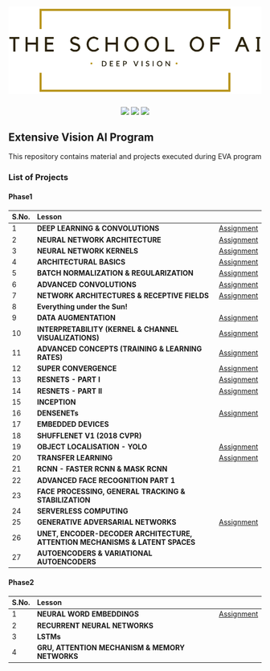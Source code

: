# ![LOGO](images/LOGO.png)

<p align="center">
    <a href="LICENSE" alt="License">
        <img src="https://img.shields.io/badge/License-Apache%20license%202.0-brightgreen.svg" /></a>
    <a href="http://hits.dwyl.com/ksasi/Deep_Vision" alt="HitCount">
        <img src="http://hits.dwyl.com/ksasi/Deep_Vision.svg" /></a>
   <a href="https://twitter.com/kotti_sasikanth" alt="Twitter">
        <img src="https://img.shields.io/twitter/follow/kotti_sasikanth?style=social" /></a>
</p>



## 					                    									Extensive Vision AI Program

This repository contains material and projects executed during EVA program

### List of Projects

#### **Phase1**


| S.No. | Lesson | |
| ------------- |:-------------|--------------|
|1 | **DEEP LEARNING & CONVOLUTIONS** |[Assignment](https://github.com/ksasi/Deep_Vision/tree/master/Phase1/Project1)|
|2 | **NEURAL NETWORK ARCHITECTURE** |[Assignment](https://github.com/ksasi/Deep_Vision/tree/master/Phase1/Project2)|
|3 | **NEURAL NETWORK KERNELS** |[Assignment](https://github.com/ksasi/Deep_Vision/tree/master/Phase1/Project3)|
|4 | **ARCHITECTURAL BASICS** |[Assignment](https://github.com/ksasi/Deep_Vision/tree/master/Phase1/Project4)|
|5 | **BATCH NORMALIZATION & REGULARIZATION** |[Assignment](https://github.com/ksasi/Deep_Vision/tree/master/Phase1/Project5)|
|6 | **ADVANCED CONVOLUTIONS** |[Assignment](https://github.com/ksasi/Deep_Vision/tree/master/Phase1/Project6)|
|7 | **NETWORK ARCHITECTURES & RECEPTIVE FIELDS** |[Assignment](https://github.com/ksasi/Deep_Vision/tree/master/Phase1/Project7)|
|8 | **Everything under the Sun!** ||
|9 | **DATA AUGMENTATION** |[Assignment](https://github.com/ksasi/Deep_Vision/tree/master/Phase1/Project9)|
|10 | **INTERPRETABILITY (KERNEL & CHANNEL VISUALIZATIONS)** |[Assignment](https://github.com/ksasi/Deep_Vision/tree/master/Phase1/Project10)|
|11 | **ADVANCED CONCEPTS (TRAINING & LEARNING RATES)** |[Assignment](https://github.com/ksasi/Deep_Vision/tree/master/Phase1/Project11)|
|12 | **SUPER CONVERGENCE** |[Assignment](https://github.com/ksasi/Deep_Vision/tree/master/Phase1/Project12)|
|13 | **RESNETS - PART I** |[Assignment](https://github.com/ksasi/Deep_Vision/tree/master/Phase1/Project13)|
|14 | **RESNETS - PART II** |[Assignment](https://github.com/ksasi/Deep_Vision/tree/master/Phase1/Project14)|
|15 | **INCEPTION** ||
|16 | **DENSENETs** |[Assignment](https://github.com/ksasi/Deep_Vision/tree/master/Phase1/Project16)|
|17 | **EMBEDDED DEVICES** ||
|18 | **SHUFFLENET V1 (2018 CVPR)** ||
|19 | **OBJECT LOCALISATION - YOLO** |[Assignment](https://github.com/ksasi/Deep_Vision/tree/master/Phase1/Project19)|
|20 | **TRANSFER LEARNING** |[Assignment](https://github.com/ksasi/Deep_Vision/tree/master/Phase1/Project20)|
|21 | **RCNN - FASTER RCNN & MASK RCNN** ||
|22 | **ADVANCED FACE RECOGNITION PART 1** ||
|23 | **FACE PROCESSING, GENERAL TRACKING & STABILIZATION** ||
|24 | **SERVERLESS COMPUTING** ||
|25 | **GENERATIVE ADVERSARIAL NETWORKS** |[Assignment](https://github.com/ksasi/Deep_Vision/tree/master/Phase1/Project25)|
|26 | **UNET, ENCODER-DECODER ARCHITECTURE, ATTENTION MECHANISMS  & LATENT SPACES** ||
|27 | **AUTOENCODERS & VARIATIONAL AUTOENCODERS** ||

#### **Phase2**
| S.No. | Lesson | |
| ------------- |:-------------|--------------|
|1 | **NEURAL WORD EMBEDDINGS** |[Assignment](https://github.com/ksasi/Deep_Vision/tree/master/Phase2/Project1)|
|2 | **RECURRENT NEURAL NETWORKS** ||
|3 | **LSTMs** ||
|4 | **GRU, ATTENTION MECHANISM & MEMORY NETWORKS** ||
